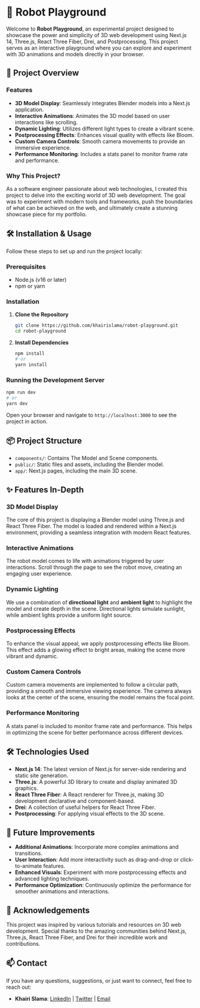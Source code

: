 # 🤖 Robot Playground

Welcome to **Robot Playground**, an experimental project designed to showcase the power and simplicity of 3D web development using Next.js 14, Three.js, React Three Fiber, Drei, and Postprocessing. This project serves as an interactive playground where you can explore and experiment with 3D animations and models directly in your browser.

## 🚀 Project Overview

### Features

- **3D Model Display**: Seamlessly integrates Blender models into a Next.js application.
- **Interactive Animations**: Animates the 3D model based on user interactions like scrolling.
- **Dynamic Lighting**: Utilizes different light types to create a vibrant scene.
- **Postprocessing Effects**: Enhances visual quality with effects like Bloom.
- **Custom Camera Controls**: Smooth camera movements to provide an immersive experience.
- **Performance Monitoring**: Includes a stats panel to monitor frame rate and performance.

### Why This Project?

As a software engineer passionate about web technologies, I created this project to delve into the exciting world of 3D web development. The goal was to experiment with modern tools and frameworks, push the boundaries of what can be achieved on the web, and ultimately create a stunning showcase piece for my portfolio.

## 🛠 Installation & Usage

Follow these steps to set up and run the project locally:

### Prerequisites

- Node.js (v16 or later)
- npm or yarn

### Installation

1. **Clone the Repository**
   ```sh
   git clone https://github.com/khairislama/robot-playground.git
   cd robot-playground
   ```

2. **Install Dependencies**
   ```sh
   npm install
   # or
   yarn install
   ```

### Running the Development Server

```sh
npm run dev
# or
yarn dev
```

Open your browser and navigate to `http://localhost:3000` to see the project in action.

## 📦 Project Structure

- `components/`: Contains The Model and Scene components.
- `public/`: Static files and assets, including the Blender model.
- `app/`: Next.js pages, including the main 3D scene.

## ✨ Features In-Depth

### 3D Model Display

The core of this project is displaying a Blender model using Three.js and React Three Fiber. The model is loaded and rendered within a Next.js environment, providing a seamless integration with modern React features.

### Interactive Animations

The robot model comes to life with animations triggered by user interactions. Scroll through the page to see the robot move, creating an engaging user experience.

### Dynamic Lighting

We use a combination of **directional light** and **ambient light** to highlight the model and create depth in the scene. Directional lights simulate sunlight, while ambient lights provide a uniform light source.

### Postprocessing Effects

To enhance the visual appeal, we apply postprocessing effects like Bloom. This effect adds a glowing effect to bright areas, making the scene more vibrant and dynamic.

### Custom Camera Controls

Custom camera movements are implemented to follow a circular path, providing a smooth and immersive viewing experience. The camera always looks at the center of the scene, ensuring the model remains the focal point.

### Performance Monitoring

A stats panel is included to monitor frame rate and performance. This helps in optimizing the scene for better performance across different devices.

## 🛠 Technologies Used

- **Next.js 14**: The latest version of Next.js for server-side rendering and static site generation.
- **Three.js**: A powerful 3D library to create and display animated 3D graphics.
- **React Three Fiber**: A React renderer for Three.js, making 3D development declarative and component-based.
- **Drei**: A collection of useful helpers for React Three Fiber.
- **Postprocessing**: For applying visual effects to the 3D scene.

## 🧩 Future Improvements

- **Additional Animations**: Incorporate more complex animations and transitions.
- **User Interaction**: Add more interactivity such as drag-and-drop or click-to-animate features.
- **Enhanced Visuals**: Experiment with more postprocessing effects and advanced lighting techniques.
- **Performance Optimization**: Continuously optimize the performance for smoother animations and interactions.

## 🌟 Acknowledgements

This project was inspired by various tutorials and resources on 3D web development. Special thanks to the amazing communities behind Next.js, Three.js, React Three Fiber, and Drei for their incredible work and contributions.

## 📫 Contact

If you have any questions, suggestions, or just want to connect, feel free to reach out:

- **Khairi Slama**: [LinkedIn](https://www.linkedin.com/in/khairi-slama/) | [Twitter](https://x.com/khairislama) | [Email](mailto:khairi.slama.1996.br@gmail.com)
